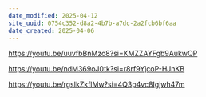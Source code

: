 ```yaml
---
date_modified: 2025-04-12
site_uuid: 0754c352-d8a2-4b7b-a7dc-2a2fcb6bf6aa
date_created: 2025-04-06
---
```


https://youtu.be/uuvfbBnMzo8?si=KMZZAYFgb9AukwQP

https://youtu.be/ndM369oJ0tk?si=r8rf9YjcoP-HJnKB

https://youtu.be/rgsIkZkflMw?si=4Q3p4vc8Igjwh47m